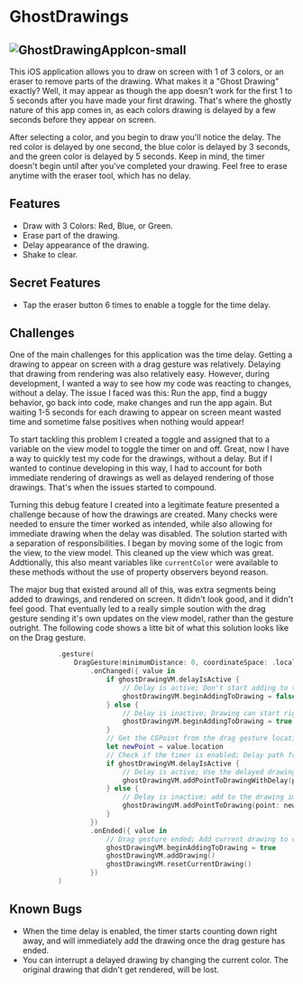 # GhostDrawings

![GhostDrawingAppIcon-small](https://user-images.githubusercontent.com/55718158/181075930-3a4299a3-0103-4133-bd6e-05d09ab8c7b7.png)
---

This iOS application allows you to draw on screen with 1 of 3 colors, or an eraser to remove parts of the drawing. 
What makes it a "Ghost Drawing" exactly? Well, it may appear as though the app doesn't work for the first 1 to 5 seconds after you have made your first drawing.
That's where the ghostly nature of this app comes in, as each colors drawing is delayed by a few seconds before they appear on screen. 

After selecting a color, and you begin to draw you'll notice the delay. The red color is delayed by one second, the blue color is 
delayed by 3 seconds, and the green color is delayed by 5 seconds. Keep in mind, the timer doesn't begin until after you've completed your drawing. Feel free to erase
anytime with the eraser tool, which has no delay. 

## Features
* Draw with 3 Colors: Red, Blue, or Green.
* Erase part of the drawing.
* Delay appearance of the drawing. 
* Shake to clear.
## Secret Features
* Tap the eraser button 6 times to enable a toggle for the time delay. 

## Challenges
  One of the main challenges for this application was the time delay. Getting a drawing to appear on screen with a drag gesture was relatively. 
Delaying that drawing from rendering was also relatively easy. However, during development, I wanted a way to see how my code was reacting to changes,
without a delay. The issue I faced was this: Run the app, find a buggy behavior, go back into code, make changes and run the app again. But waiting 1-5 seconds
for each drawing to appear on screen meant wasted time and sometime false positives when nothing would appear!

  To start tackling this problem I created a toggle and assigned that to a variable on the view model to toggle the timer on and off. Great, now I have a way to quickly
test my code for the drawings, without a delay. But if I wanted to continue developing in this way, I had to account for both immediate rendering of drawings as well as 
delayed rendering of those drawings. That's when the issues started to compound. 

  Turning this debug feature I created into a legitimate feature presented a challenge because of how the drawings are created. Many checks were needed to ensure 
the timer worked as intended, while also allowing for immediate drawing when the delay was disabled. The solution started with a separation of responsibilities. 
I began by moving some of the logic from the view, to the view model. This cleaned up the view which was great. Addtionally, this also meant variables like 
```currentColor``` were available to these methods without the use of property observers beyond reason. 

The major bug that existed around all of this, was extra segments being added to drawings, and rendered on screen. It didn't look good, and it didn't feel good. 
That eventually led to a really simple soution with the drag gesture sending it's own updates on the view model, rather than the gesture outright. The following code shows
a litte bit of what this solution looks like on the Drag gesture.
```swift 
            .gesture(
                DragGesture(minimumDistance: 0, coordinateSpace: .local)
                    .onChanged({ value in
                        if ghostDrawingVM.delayIsActive {
                            // Delay is active; Don't start adding to the drawing until the gesture has ended.
                            ghostDrawingVM.beginAddingToDrawing = false
                        } else {
                            // Delay is inactive; Drawing can start right away.
                            ghostDrawingVM.beginAddingToDrawing = true
                        }
                        // Get the CGPoint from the drag gesture location.
                        let newPoint = value.location
                        // Check if the timer is enabled; Delay path from being created, based on the current color.
                        if ghostDrawingVM.delayIsActive {
                            // Delay is active; Use the delayed drawing method.
                            ghostDrawingVM.addPointToDrawingWithDelay(point: newPoint)
                        } else {
                            // Delay is inactive; add to the drawing immediately.
                            ghostDrawingVM.addPointToDrawing(point: newPoint)
                        }
                    })
                    .onEnded({ value in
                        // Drag gesture ended; Add current drawing to collection; Reinitialize the next drawing.
                        ghostDrawingVM.beginAddingToDrawing = true
                        ghostDrawingVM.addDrawing()
                        ghostDrawingVM.resetCurrentDrawing()
                    })
            )
```

## Known Bugs
- When the time delay is enabled, the timer starts counting down right away, and will immediately add the drawing once the drag gesture has ended. 
- You can interrupt a delayed drawing by changing the current color. The original drawing that didn't get rendered, will be lost.

